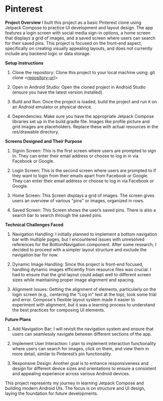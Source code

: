 # Pinterest

**Project Overview**
I built this project as a basic Pinterest clone using Jetpack Compose to practice UI development and layout design. The app features a login screen with social media sign-in options, a home screen that displays a grid of images, and a saved screen where users can search for their saved pins. This project is focused on the front-end aspect, specifically on creating visually appealing layouts, and does not currently include any backend logic or data storage.

**Setup Instructions**

1. Clone the repository:
Clone this project to your local machine using: git clone <[repository-url](https://github.com/FarhanFK2003/Pinterest)>

2. Open in Android Studio:
Open the cloned project in Android Studio (ensure you have the latest version installed).

3. Build and Run:
Once the project is loaded, build the project and run it on an Android emulator or physical device.

4. Dependencies:
Make sure you have the appropriate Jetpack Compose libraries set up in the build.gradle file.
Images like profile picture and grid images are placeholders. Replace these with actual resources in the res/drawable directory.

**Screens Designed and Their Purpose**

1. Signin Screen:
This is the first screen where users are prompted to sign in. They can enter their email address or choose to log in in via Facebook or Google.

2. Login Screen:
This is the second screen where users are prompted to if they want to login from their emails apart from Facebook or Google. They can enter their email address or choose to log in via Facebook or Google.

3. Home Screen:
This Screen displays a grid of images. The screen gives users an overview of various "pins" or images, organized in rows.

4. Saved Screen:
This Screen shows the user’s saved pins. There is also a search bar to search through the saved pins.

**Technical Challenges Faced**

1. Navigation Handling:
I initially planned to implement a bottom navigation bar with multiple pages, but I encountered issues with unresolved references for the BottomNavigation component. After some research, I decided to proceed with a simpler layout structure and exclude the navigation bar for now.

2. Dynamic Image Handling:
Since this project is front-end focused, handling dynamic images efficiently from resource files was crucial. I had to ensure that the grid layout could adapt well to different screen sizes while maintaining proper image alignment and spacing.

3. Alignment Issues:
Getting the alignment of elements, particularly on the login screen (e.g., centering the "Log in" text at the top), took some trial and error. Compose's flexible layout system made it easier to experiment with alignment, but it was a learning process to understand the best practices for composing UI elements.

**Future Plans**

1. Add Navigation Bar:
I will revisit the navigation system and ensure that users can seamlessly navigate between different sections of the app.

2. Implement User Interaction:
I plan to implement interaction functionality where users can search for images, click on them, and view them in more detail, similar to Pinterest’s pin functionality.

3. Responsive Design:
Another goal is to enhance responsiveness and design for different device sizes and orientations to ensure a consistent and appealing experience across various Android devices.


This project represents my journey in learning Jetpack Compose and building modern Android UIs. The focus is on structure and UI design, laying the foundation for future developments.
